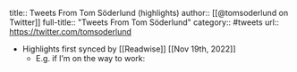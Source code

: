 title:: Tweets From Tom Söderlund (highlights)
author:: [[@tomsoderlund on Twitter]]
full-title:: "Tweets From Tom Söderlund"
category:: #tweets
url:: https://twitter.com/tomsoderlund

- Highlights first synced by [[Readwise]] [[Nov 19th, 2022]]
	- E.g. if I’m on the way to work:
